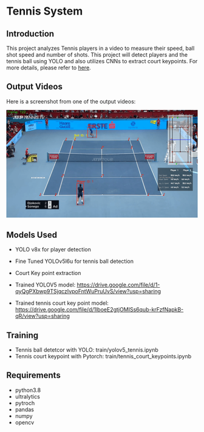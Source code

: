 
# Tennis System

## Introduction
This project analyzes Tennis players in a video to measure their speed, ball shot speed and number of shots. This project will detect players and the tennis ball using YOLO and also utilizes CNNs to extract court keypoints. For more details, please refer to [here](https://roubin.me/computer-vision-based-tennis-match-analysis-system/). 

## Output Videos
Here is a screenshot from one of the output videos:

![Screenshot](result/tennis_final.png)

## Models Used
* YOLO v8x for player detection
* Fine Tuned YOLOv5l6u for tennis ball detection
* Court Key point extraction

* Trained YOLOV5 model: https://drive.google.com/file/d/1-qyQgPXbwp9TSjqczIvpoFntWuPruUvS/view?usp=sharing
* Trained tennis court key point model: https://drive.google.com/file/d/1lboeE2gtjOMISs6qub-krFzfNapkB-qR/view?usp=sharing

## Training
* Tennis ball detetcor with YOLO: train/yolov5_tennis.ipynb
* Tennis court keypoint with Pytorch: train/tennis_court_keypoints.ipynb

## Requirements
* python3.8
* ultralytics
* pytroch
* pandas
* numpy 
* opencv

